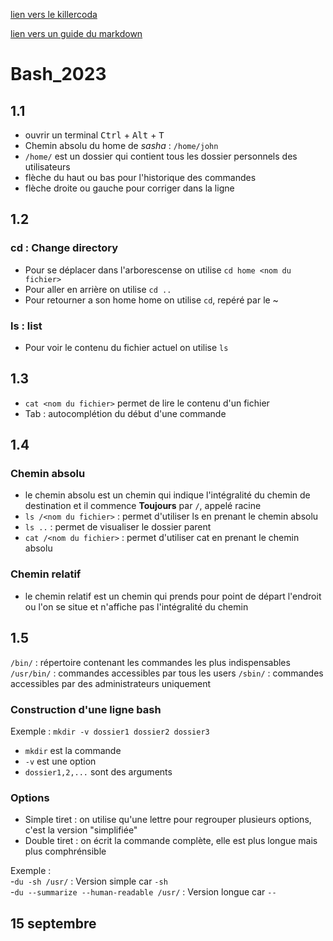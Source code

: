 [lien vers le killercoda](https://killercoda.com/emelin)

[lien vers un guide du markdown](https://www.markdownguide.org/cheat_sheet/)

# Bash_2023

## 1.1
- ouvrir un terminal <kbd>Ctrl</kbd> + <kbd>Alt</kbd> + <kbd>T</kdb>
- Chemin absolu du home de *sasha* : `/home/john`
- `/home/` est un dossier qui contient tous les dossier personnels des utilisateurs
- flèche du haut ou bas pour l'historique des commandes
- flèche droite ou gauche pour corriger dans la ligne

## 1.2
### cd : Change directory
- Pour se déplacer dans l'arborescense on utilise `cd home <nom du fichier>`
- Pour aller en arrière on utilise `cd ..`
- Pour retourner a son home home on utilise `cd`, repéré par le ~

### ls : list
- Pour voir le contenu du fichier actuel on utilise `ls`

## 1.3
- `cat <nom du fichier>` permet de lire le contenu d'un fichier
- <kdb>Tab</kdb> : autocomplétion du début d'une commande

## 1.4
### Chemin absolu
- le chemin absolu est un chemin qui indique l'intégralité du chemin de destination et il commence **Toujours** par `/`, appelé racine
- `ls /<nom du fichier>` : permet d'utiliser ls en prenant le chemin absolu
- `ls ..` : permet de visualiser le dossier parent
- `cat /<nom du fichier>` : permet d'utiliser cat en prenant le chemin absolu

### Chemin relatif
- le chemin relatif est un chemin qui prends pour point de départ l'endroit ou l'on se situe et n'affiche pas l'intégralité du chemin

## 1.5
`/bin/` : répertoire contenant les commandes les plus indispensables
`/usr/bin/` : commandes accessibles par tous les users
`/sbin/` : commandes accessibles par des administrateurs uniquement

### Construction d'une ligne bash
Exemple : `mkdir -v dossier1 dossier2 dossier3`
- `mkdir` est la commande
- `-v` est une option
- `dossier1,2,...` sont des arguments

### Options
- Simple tiret : on utilise qu'une lettre pour regrouper plusieurs options, c'est la version "simplifiée"
- Double tiret : on écrit la commande complète, elle est plus longue mais plus comphrénsible

Exemple :  
-`du -sh /usr/` : Version simple car `-sh`  
-`du --summarize --human-readable /usr/` : Version longue car `--`

## 15 septembre
